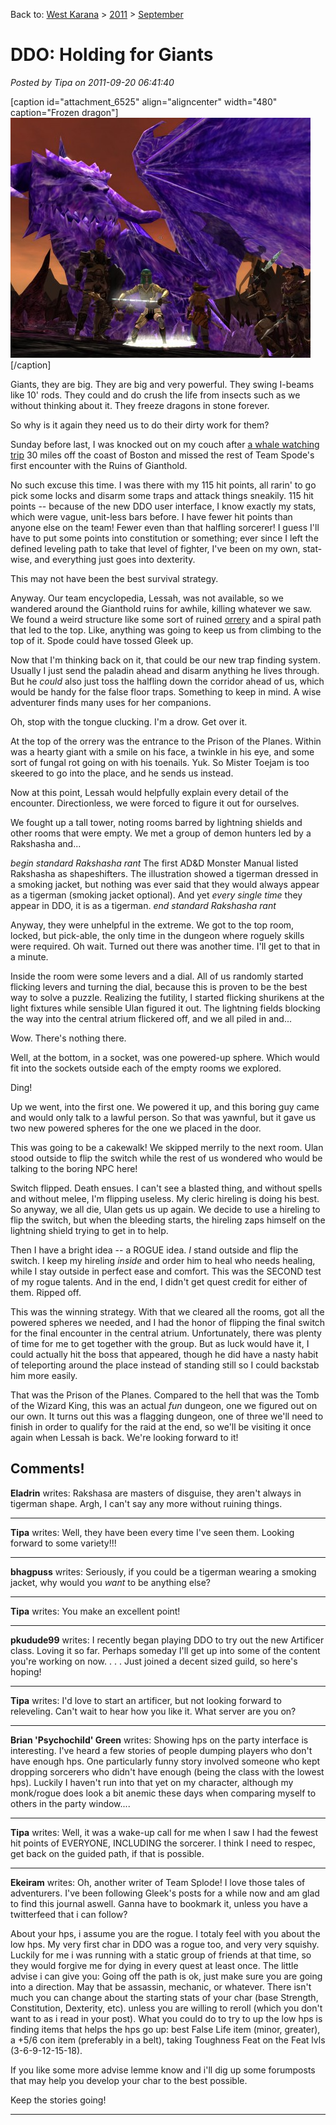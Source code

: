 Back to: [West Karana](/posts/westkarana.md) > [2011](/posts/2011/westkarana.md) > [September](./westkarana.md)
# DDO: Holding for Giants

*Posted by Tipa on 2011-09-20 06:41:40*

[caption id="attachment\_6525" align="aligncenter" width="480" caption="Frozen dragon"][![](../../../uploads/2011/09/dndclient-2011-09-18-22-36-28-03-480x384.jpg "Frozen dragon")](../../../uploads/2011/09/dndclient-2011-09-18-22-36-28-03.jpg)[/caption]

Giants, they are big. They are big and very powerful. They swing I-beams like 10' rods. They could and do crush the life from insects such as we without thinking about it. They freeze dragons in stone forever.

So why is it again they need us to do their dirty work for them?

Sunday before last, I was knocked out on my couch after [a whale watching trip](https://picasaweb.google.com/brendahol/WhaleWatching9112011?authuser=0&feat=directlink "Whale Watching") 30 miles off the coast of Boston and missed the rest of Team Spode's first encounter with the Ruins of Gianthold.

No such excuse this time. I was there with my 115 hit points, all rarin' to go pick some locks and disarm some traps and attack things sneakily. 115 hit points -- because of the new DDO user interface, I know exactly my stats, which were vague, unit-less bars before. I have fewer hit points than anyone else on the team! Fewer even than that halfling sorcerer! I guess I'll have to put some points into constitution or something; ever since I left the defined leveling path to take that level of fighter, I've been on my own, stat-wise, and everything just goes into dexterity.

This may not have been the best survival strategy.

Anyway. Our team encyclopedia, Lessah, was not available, so we wandered around the Gianthold ruins for awhile, killing whatever we saw. We found a weird structure like some sort of ruined [orrery](http://en.wikipedia.org/wiki/Orrery "Orrery definition") and a spiral path that led to the top. Like, anything was going to keep us from climbing to the top of it. Spode could have tossed Gleek up.

Now that I'm thinking back on it, that could be our new trap finding system. Usually I just send the paladin ahead and disarm anything he lives through. But he *could* also just toss the halfling down the corridor ahead of us, which would be handy for the false floor traps. Something to keep in mind. A wise adventurer finds many uses for her companions.

Oh, stop with the tongue clucking. I'm a drow. Get over it.

At the top of the orrery was the entrance to the Prison of the Planes. Within was a hearty giant with a smile on his face, a twinkle in his eye, and some sort of fungal rot going on with his toenails. Yuk. So Mister Toejam is too skeered to go into the place, and he sends us instead.

Now at this point, Lessah would helpfully explain every detail of the encounter. Directionless, we were forced to figure it out for ourselves.

We fought up a tall tower, noting rooms barred by lightning shields and other rooms that were empty. We met a group of demon hunters led by a Rakshasha and...

*begin standard Rakshasha rant*
The first AD&D Monster Manual listed Rakshasha as shapeshifters. The illustration showed a tigerman dressed in a smoking jacket, but nothing was ever said that they would always appear as a tigerman (smoking jacket optional). And yet *every* *single* *time* they appear in DDO, it is as a tigerman.
*end standard Rakshasha rant*

Anyway, they were unhelpful in the extreme. We got to the top room, locked, but pick-able, the only time in the dungeon where roguely skills were required. Oh wait. Turned out there was another time. I'll get to that in a minute.

Inside the room were some levers and a dial. All of us randomly started flicking levers and turning the dial, because this is proven to be the best way to solve a puzzle. Realizing the futility, I started flicking shurikens at the light fixtures while sensible Ulan figured it out. The lightning fields blocking the way into the central atrium flickered off, and we all piled in and...

Wow. There's nothing there.

Well, at the bottom, in a socket, was one powered-up sphere. Which would fit into the sockets outside each of the empty rooms we explored.

Ding!

Up we went, into the first one. We powered it up, and this boring guy came and would only talk to a lawful person. So that was yawnful, but it gave us two new powered spheres for the one we placed in the door.

This was going to be a cakewalk! We skipped merrily to the next room. Ulan stood outside to flip the switch while the rest of us wondered who would be talking to the boring NPC here!

Switch flipped. Death ensues. I can't see a blasted thing, and without spells and without melee, I'm flipping useless. My cleric hireling is doing his best. So anyway, we all die, Ulan gets us up again. We decide to use a hireling to flip the switch, but when the bleeding starts, the hireling zaps himself on the lightning shield trying to get in to help.

Then I have a bright idea -- a ROGUE idea. *I* stand outside and flip the switch. I keep my hireling *inside* and order him to heal who needs healing, while I stay outside in perfect ease and comfort. This was the SECOND test of my rogue talents. And in the end, I didn't get quest credit for either of them. Ripped off.

This was the winning strategy. With that we cleared all the rooms, got all the powered spheres we needed, and I had the honor of flipping the final switch for the final encounter in the central atrium. Unfortunately, there was plenty of time for me to get together with the group. But as luck would have it, I could actually hit the boss that appeared, though he did have a nasty habit of teleporting around the place instead of standing still so I could backstab him more easily.

That was the Prison of the Planes. Compared to the hell that was the Tomb of the Wizard King, this was an actual *fun* dungeon, one we figured out on our own. It turns out this was a flagging dungeon, one of three we'll need to finish in order to qualify for the raid at the end, so we'll be visiting it once again when Lessah is back. We're looking forward to it!

## Comments!

**Eladrin** writes: Rakshasa are masters of disguise, they aren't always in tigerman shape. Argh, I can't say any more without ruining things.

---

**Tipa** writes: Well, they have been every time I've seen them. Looking forward to some variety!!!

---

**bhagpuss** writes: Seriously, if you could be a tigerman wearing a smoking jacket, why would you *want* to be anything else?

---

**Tipa** writes: You make an excellent point!

---

**pkudude99** writes: I recently began playing DDO to try out the new Artificer class. Loving it so far. Perhaps someday I'll get up into some of the content you're working on now. . . . Just joined a decent sized guild, so here's hoping!

---

**Tipa** writes: I'd love to start an artificer, but not looking forward to releveling. Can't wait to hear how you like it. What server are you on?

---

**Brian 'Psychochild' Green** writes: Showing hps on the party interface is interesting. I've heard a few stories of people dumping players who don't have enough hps. One particularly funny story involved someone who kept dropping sorcerers who didn't have enough (being the class with the lowest hps). Luckily I haven't run into that yet on my character, although my monk/rogue does look a bit anemic these days when comparing myself to others in the party window....

---

**Tipa** writes: Well, it was a wake-up call for me when I saw I had the fewest hit points of EVERYONE, INCLUDING the sorcerer. I think I need to respec, get back on the guided path, if that is possible.

---

**Ekeiram** writes: Oh, another writer of Team Splode! I love those tales of adventurers.
I've been following Gleek's posts for a while now and am glad to find this journal aswell. 
Ganna have to bookmark it, unless you have a twitterfeed that i can follow?

About your hps, i assume you are the rogue. I totaly feel with you about the low hps.
My very first char in DDO was a rogue too, and very very squishy.
Luckily for me i was running with a static group of friends at that time, so they would forgive me for dying in every quest at least once.
The little advise i can give you:
Going off the path is ok, just make sure you are going into a direction. May that be assassin, mechanic, or whatever. 
There isn't much you can change about the starting stats of your char (base Strength, Constitution, Dexterity, etc). unless you are willing to reroll (which you don't want to as i read in your post).
What you could do to try to up the low hps is finding items that helps the hps go up: best False Life item (minor, greater), a +5/6 con item (preferably in a belt), taking Toughness Feat on the Feat lvls (3-6-9-12-15-18).

If you like some more advise lemme know and i'll dig up some forumposts that may help you develop your char to the best possible.

Keep the stories going!

---

